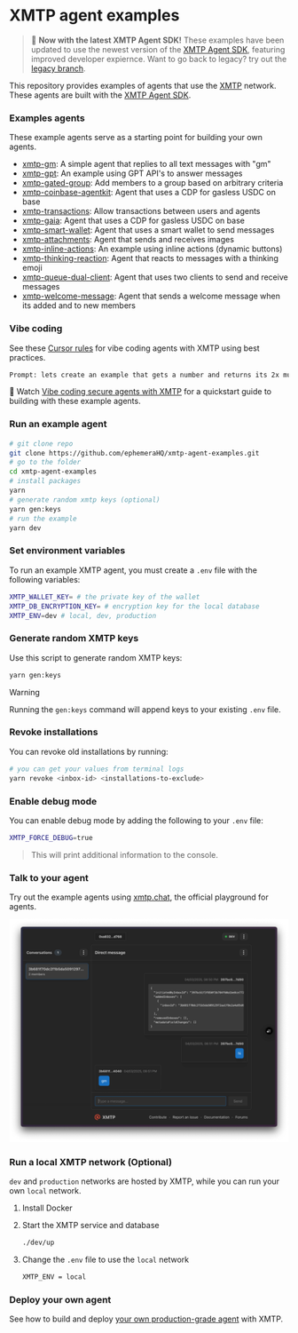 # XMTP agent examples

> 🚀 **Now with the latest XMTP Agent SDK!** These examples have been updated to use the newest version of the [XMTP Agent SDK](https://github.com/xmtp/xmtp-js/tree/main/sdks/agent-sdk), featuring improved developer expiernce. Want to go back to legacy? try out the [legacy branch](https://github.com/ephemeraHQ/xmtp-agent-examples/tree/node-sdk).

This repository provides examples of agents that use the [XMTP](https://docs.xmtp.org/) network. These agents are built with the [XMTP Agent SDK](https://github.com/xmtp/xmtp-js/tree/main/sdks/agent-sdk).

### Examples agents

These example agents serve as a starting point for building your own agents.

- [xmtp-gm](/examples/xmtp-gm/): A simple agent that replies to all text messages with "gm"
- [xmtp-gpt](/examples/xmtp-gpt/): An example using GPT API's to answer messages
- [xmtp-gated-group](/examples/xmtp-gated-group/): Add members to a group based on arbitrary criteria
- [xmtp-coinbase-agentkit](/examples/xmtp-coinbase-agentkit/): Agent that uses a CDP for gasless USDC on base
- [xmtp-transactions](/examples/xmtp-transactions/): Allow transactions between users and agents
- [xmtp-gaia](/examples/xmtp-gaia/): Agent that uses a CDP for gasless USDC on base
- [xmtp-smart-wallet](/examples/xmtp-smart-wallet/): Agent that uses a smart wallet to send messages
- [xmtp-attachments](/examples/xmtp-attachments/): Agent that sends and receives images
- [xmtp-inline-actions](/examples/xmtp-inline-actions/): An example using inline actions (dynamic buttons)
- [xmtp-thinking-reaction](/examples/xmtp-thinking-reaction/): Agent that reacts to messages with a thinking emoji
- [xmtp-queue-dual-client](/examples/xmtp-queue-dual-client/): Agent that uses two clients to send and receive messages
- [xmtp-welcome-message](/examples/xmtp-welcome-message/): Agent that sends a welcome message when its added and to new members

### Vibe coding

See these [Cursor rules](/.cursor) for vibe coding agents with XMTP using best practices.

```bash
Prompt: lets create an example that gets a number and returns its 2x multiple (use claude max)
```

🎥 Watch [Vibe coding secure agents with XMTP](https://youtu.be/djRLnWUvwIA) for a quickstart guide to building with these example agents.

### Run an example agent

```bash
# git clone repo
git clone https://github.com/ephemeraHQ/xmtp-agent-examples.git
# go to the folder
cd xmtp-agent-examples
# install packages
yarn
# generate random xmtp keys (optional)
yarn gen:keys
# run the example
yarn dev
```

### Set environment variables

To run an example XMTP agent, you must create a `.env` file with the following variables:

```bash
XMTP_WALLET_KEY= # the private key of the wallet
XMTP_DB_ENCRYPTION_KEY= # encryption key for the local database
XMTP_ENV=dev # local, dev, production
```

### Generate random XMTP keys

Use this script to generate random XMTP keys:

```bash
yarn gen:keys
```

> [!WARNING]
> Running the `gen:keys` command will append keys to your existing `.env` file.

### Revoke installations

You can revoke old installations by running:

```bash
# you can get your values from terminal logs
yarn revoke <inbox-id> <installations-to-exclude>
```

### Enable debug mode

You can enable debug mode by adding the following to your `.env` file:

```bash
XMTP_FORCE_DEBUG=true
```

> This will print additional information to the console.

### Talk to your agent

Try out the example agents using [xmtp.chat](https://xmtp.chat), the official playground for agents.

![](/examples/xmtp-gm/screenshot.png)

### Run a local XMTP network (Optional)

`dev` and `production` networks are hosted by XMTP, while you can run your own `local` network.

1. Install Docker

2. Start the XMTP service and database

   ```bash
   ./dev/up
   ```

3. Change the `.env` file to use the `local` network

   ```bash
   XMTP_ENV = local
   ```

### Deploy your own agent

See how to build and deploy [your own production-grade agent](https://docs.xmtp.org/agents/deploy-agent) with XMTP.
